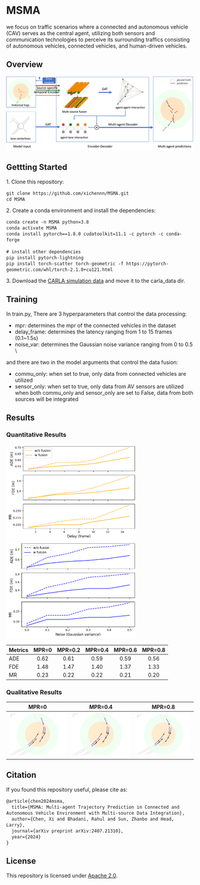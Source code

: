 # MSMA

we focus on traffic scenarios where a connected and autonomous vehicle (CAV) serves as the central agent, utilizing both sensors and communication technologies to perceive its surrounding traffics consisting of autonomous vehicles, connected vehicles, and human-driven vehicles.

## Overview
![](assets/arch.png)

## Gettting Started

1\. Clone this repository:
```
git clone https://github.com/xichennn/MSMA.git
cd MSMA
```

2\. Create a conda environment and install the dependencies:
```
conda create -n MSMA python=3.8
conda activate MSMA
conda install pytorch==1.8.0 cudatoolkit=11.1 -c pytorch -c conda-forge

# install other dependencies
pip install pytorch-lightning
pip install torch-scatter torch-geometric -f https://pytorch-geometric.com/whl/torch-2.1.0+cu121.html
```
3\. Download the [CARLA simulation data](https://drive.google.com/file/d/1bxIS4O1ZF3AvKqnsRTYzy5xg7bVwvL-w/view?usp=drive_link) and move it to the carla_data dir.

## Training
In train.py, There are 3 hyperparameters that control the data processing:
- mpr: determines the mpr of the connected vehicles in the dataset
- delay_frame: determines the latency ranging from 1 to 15 frames (0.1~1.5s)
- noise_var: determines the Gaussian noise variance ranging from 0 to 0.5 \
  
and there are two in the model arguments that control the data fusion:
- commu_only: when set to true, only data from connected vehicles are utilized
- sensor_only: when set to true, only data from AV sensors are utilized \
  when both commu_only and sensor_only are set to False, data from both sources will be integrated

## Results

### Quantitative Results
<p float="left">
    <img src="assets/delay.png" width="350" />
    <img src="assets/noise.png" width="350" />
</p>

| Metrics | MPR=0 | MPR=0.2 | MPR=0.4 | MPR=0.6 |MPR=0.8 |
| :--- | :---: | :---: | :---: |:---: |:---: |
| ADE | 0.62 | 0.61 | 0.59 | 0.59 | 0.56 |
| FDE | 1.48 | 1.47 | 1.40 | 1.37 | 1.33 |
| MR | 0.23 | 0.22 | 0.22 | 0.21 | 0.20 |
### Qualitative Results

| MPR=0                  | MPR=0.4                   |MPR=0.8                   |
| -------------------------- | -------------------------- |-------------------------- | 
| ![MPR=0](assets/s700_mpr0.png)   | ![MPR=0.4](assets/s700_mpr4.png)   | ![MPR=0.8](assets/s700_mpr8.png)   |

## Citation

If you found this repository useful, please cite as:

```
@article{chen2024msma,
  title={MSMA: Multi-agent Trajectory Prediction in Connected and Autonomous Vehicle Environment with Multi-source Data Integration},
  author={Chen, Xi and Bhadani, Rahul and Sun, Zhanbo and Head, Larry},
  journal={arXiv preprint arXiv:2407.21310},
  year={2024}
}
```

## License

This repository is licensed under [Apache 2.0](LICENSE).
